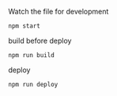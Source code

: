 Watch the file for development
```
npm start
```

build before deploy
```
npm run build
```

deploy
```
npm run deploy
```